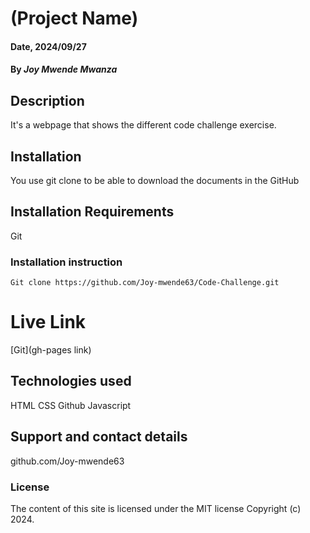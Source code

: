 # (Project Name)

#### Date, 2024/09/27

#### By *Joy Mwende Mwanza*

## Description
It's a webpage that shows the  different code challenge exercise.

## Installation
You use git clone to be able to download the documents in the GitHub

## Installation Requirements
Git

### Installation instruction
```
Git clone https://github.com/Joy-mwende63/Code-Challenge.git
```

# Live Link
[Git](gh-pages link)

## Technologies used
HTML
CSS
Github
Javascript

## Support and contact details
github.com/Joy-mwende63

### License
The content of this site is licensed under the MIT license
Copyright (c) 2024.



















